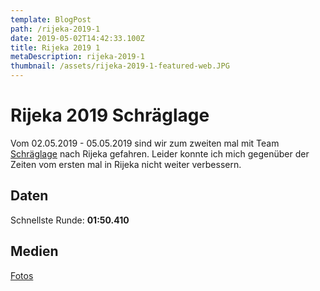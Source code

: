 ```yaml
---
template: BlogPost
path: /rijeka-2019-1
date: 2019-05-02T14:42:33.100Z
title: Rijeka 2019 1
metaDescription: rijeka-2019-1
thumbnail: /assets/rijeka-2019-1-featured-web.JPG
---
```

# Rijeka 2019 Schräglage

Vom 02.05.2019 - 05.05.2019 sind wir zum zweiten mal mit Team [Schräglage](https://ringtraining.de/) nach Rijeka gefahren. Leider konnte ich mich gegenüber der Zeiten vom ersten mal in Rijeka nicht weiter verbessern. 

## Daten
Schnellste Runde: **01:50.410**  

## Medien
[Fotos](https://www.instagram.com/p/BouOXijhzMX/?utm_source=ig_web_copy_link)

